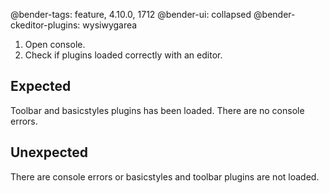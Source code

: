 @bender-tags: feature, 4.10.0, 1712
@bender-ui: collapsed
@bender-ckeditor-plugins: wysiwygarea

1. Open console.
2. Check if plugins loaded correctly with an editor.

## Expected

Toolbar and basicstyles plugins has been loaded. There are no console errors.

## Unexpected

There are console errors or basicstyles and toolbar plugins are not loaded.
